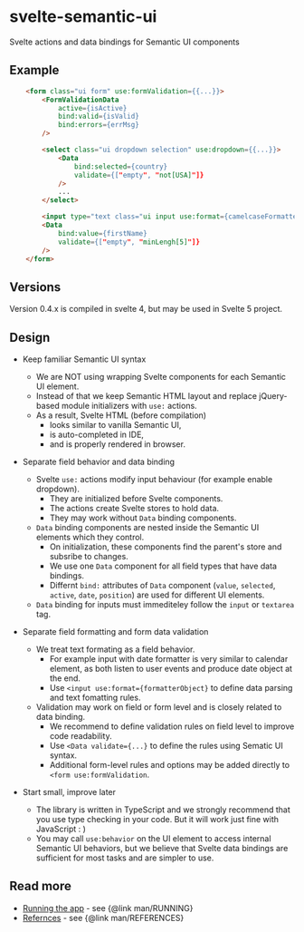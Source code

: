 # svelte-semantic-ui

Svelte actions and data bindings for Semantic UI components

## Example

```html
    <form class="ui form" use:formValidation={{...}}>
        <FormValidationData
            active={isActive}
            bind:valid={isValid}
            bind:errors={errMsg}
        />

        <select class="ui dropdown selection" use:dropdown={{...}}>
            <Data
                bind:selected={country}
                validate={["empty", "not[USA]"]}
            />
            ...
        </select>

        <input type="text class="ui input use:format={camelcaseFormatter} />
        <Data
            bind:value={firstName}
            validate={["empty", "minLengh[5]"]}
        />
    </form>
```

## Versions

Version 0.4.x is compiled in svelte 4, but may be used in Svelte 5 project.

## Design

- Keep familiar Semantic UI syntax

    - We are NOT using wrapping Svelte components for each Semantic UI element.
    - Instead of that we keep Semantic HTML layout and replace jQuery-based module initializers with `use:` actions.
    - As a result, Svelte HTML (before compilation)
        - looks similar to vanilla Semantic UI,
        - is auto-completed in IDE,
        - and is properly rendered in browser.

- Separate field behavior and data binding

    - Svelte `use:` actions modify input behaviour (for example enable dropdown).
        - They are initialized before Svelte components.
        - The actions create Svelte stores to hold data.
        - They may work without `Data` binding components.
    - `Data` binding components are nested inside the Semantic UI elements which they control.
        - On initialization, these components find the parent's store and subsribe to changes.
        - We use one `Data` component for all field types that have data bindings.
        - Differnt `bind:` attributes of `Data` component (`value`, `selected`, `active`, `date`, `position`) are used for different UI elements.
    - `Data` binding for inputs must immediteley follow the `input` or `textarea` tag.

- Separate field formatting and form data validation

    - We treat text formating as a field behavior.
        - For example input with date formatter is very similar to calendar element, as both listen to user events and produce date object at the end.
        - Use `<input use:format={formatterObject}` to define data parsing and text fomatting rules.
    - Validation may work on field or form level and is closely related to data binding.
        - We recommend to define validation rules on field level to improve code readability.
        - Use `<Data validate={...}` to define the rules using Sematic UI syntax.
        - Additional form-level rules and options may be added directly to `<form use:formValidation`.

- Start small, improve later
    - The library is written in TypeScript and we strongly recommend that you use type checking in your code. But it will work just fine with JavaScript : )
    - You may call `use:behavior` on the UI element to access internal Semantic UI behaviors, but we believe that Svelte data bindings are sufficient for most tasks and are simpler to use.

## Read more

- [Running the app](doc/RUNNING) - see {@link man/RUNNING}
- [Refernces](doc/REFERENCES) - see {@link man/REFERENCES}
